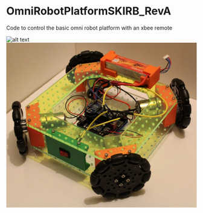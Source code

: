 # OmniRobotPlatformSKIRB_RevA
Code to control the basic omni robot platform with an xbee remote

![alt text](/richardFirth/OmniRobotPlatformSKIRB_RevA/blob/master/OmniBotPhoto.png?raw=true "Title")
![Screenshot](OmniBotPhoto.png)
